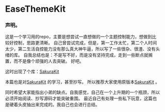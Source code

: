 # EaseThemeKit
### 声明。

这是一个学习用的repo，主要是想尝试一直想做的一个主题控制能力，想做到比较好控制，思路更清晰。 
自己曾尝试完成，但是，第一工作太忙，第二个人时间太少，第二生活自控能力没有那么真大神牛逼，所以写了一些很杂、很渣、没有头绪的库。
自我总结也是：不是写不好，而是没有坚持完成，走到一些断点就搁置，而不是像个顽强的人去突破。
好吧。

这时出现了个库：[SakuraKit](https://github.com/tingxins/SakuraKit)

本篇也是对[SakuraKit](https://github.com/tingxins/SakuraKit) 的学习，甚至抄写。
所以推荐大家使用原版本[SakuraKit](https://github.com/tingxins/SakuraKit) 。

同时希望大家能指出小弟的缺点。自我感觉，自己在一个上升期的一个瓶颈，所以必须开始阅读、抄写源码才能突破重围。 
最近自己有处理一些私下玩意，这篇也是硬着头皮抽出来完成的。我自己也会进行总结。
